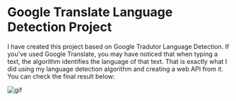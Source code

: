 # Google Translate Language Detection Project

I have created this project based on Google Tradutor Language Detection. 
If you've used Google Translate, you may have noticed that when typing a text, the algorithm identifies the language of that text.
That is exactly what I did using my language detection algorithm and creating a web API from it.
You can check the final result below:


![gif](https://i.imgur.com/fa7BLVf.gif)
